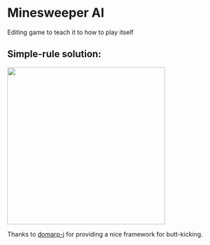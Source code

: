 # Minesweeper AI

Editing game to teach it to how to play itself

## Simple-rule solution: 

<img src="https://raw.githubusercontent.com/fredericojordan/minesweeper/master/mineAI.gif" width="360" height="360" />

Thanks to [domarp-j](https://github.com/domarp-j/minesweeper) for providing a nice framework for butt-kicking.
